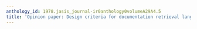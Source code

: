 ```yaml
---
anthology_id: 1978.jasis_journal-ir0anthology0volumeA29A4.5
title: 'Opinion paper: Design criteria for documentation retrieval languages'
---
```

